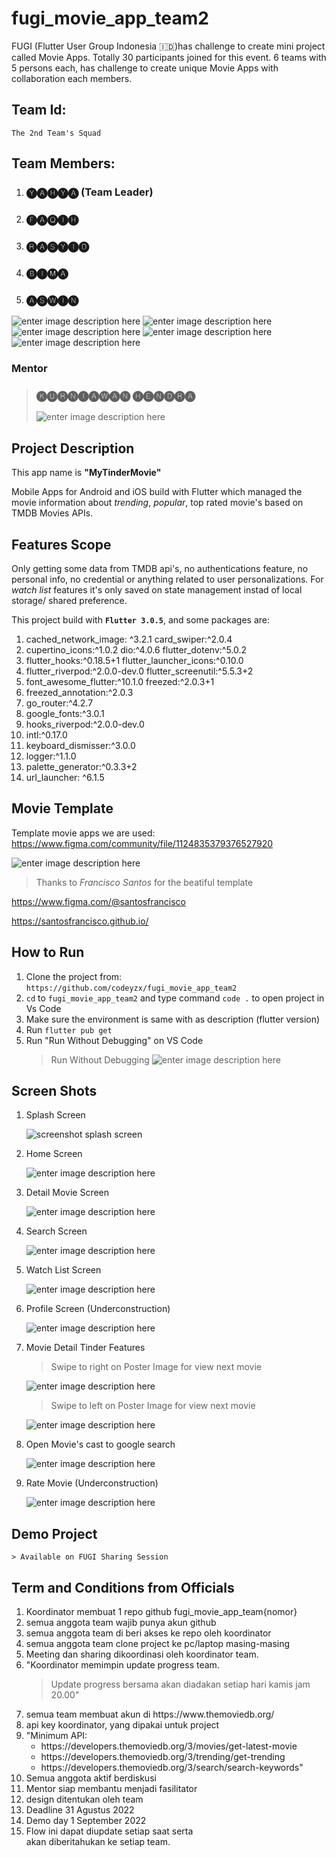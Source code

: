 # fugi_movie_app_team2

FUGI (Flutter User Group Indonesia 🇮🇩)has challenge to create mini project called Movie Apps. Totally 30 participants joined for this event. 6 teams with 5 persons each, has challenge to create unique Movie Apps with collaboration each members.

## Team Id:

    The 2nd Team's Squad

## Team Members:

1.  ### 🅨🅐🅗🅨🅐 (Team Leader)
2.  ### 🅕🅐🅠🅘🅗
3.  ### 🅡🅐🅢🅨🅘🅓
4.  ### 🅑🅘🅜🅐
5.  ### 🅐🅢🅦🅘🅝

![enter image description here](https://res.cloudinary.com/flutter-user-group-indonesia/image/upload/v1661982934/thumbnail_avatar_yahya_ba97449861.png)
![enter image description here](https://res.cloudinary.com/flutter-user-group-indonesia/image/upload/v1661982935/thumbnail_avatar_faqih_8dec02c5e0.png)
![enter image description here](https://res.cloudinary.com/flutter-user-group-indonesia/image/upload/v1661982935/thumbnail_avatar_rasyid_e6d8e74590.png)
![enter image description here](https://res.cloudinary.com/flutter-user-group-indonesia/image/upload/v1661982935/thumbnail_avatar_bima_b0f62bd854.png)
![enter image description here](https://res.cloudinary.com/flutter-user-group-indonesia/image/upload/v1661982934/thumbnail_avatar_aswin_8ce4d25797.png)

### Mentor

> ### 🅚🅤🅡🅝🅘🅐🅦🅐🅝 🅗🅔🅝🅓🅡🅐
>
> ![enter image description here](https://res.cloudinary.com/flutter-user-group-indonesia/image/upload/v1661658941/thumbnail_anonymus_ec9258a6cd.png)

## Project Description

<p> This app name is <b>"MyTinderMovie"</b></p>

Mobile Apps for Android and iOS build with Flutter which managed the movie information about _trending_, _popular_, top rated movie's based on TMDB Movies APIs.

## Features Scope

Only getting some data from TMDB api's, no authentications feature, no personal info, no credential or anything related to user personalizations. For _watch list_ features it's only saved on state management instad of local storage/ shared preference.

This project build with **`Flutter 3.0.5`**, and some packages are:

1.  cached_network_image: ^3.2.1 card_swiper:^2.0.4
2.  cupertino_icons:^1.0.2 dio:^4.0.6 flutter_dotenv:^5.0.2
3.  flutter_hooks:^0.18.5+1 flutter_launcher_icons:^0.10.0
4.  flutter_riverpod:^2.0.0-dev.0 flutter_screenutil:^5.5.3+2
5.  font_awesome_flutter:^10.1.0 freezed:^2.0.3+1
6.  freezed_annotation:^2.0.3
7.  go_router:^4.2.7
8.  google_fonts:^3.0.1
9.  hooks_riverpod:^2.0.0-dev.0
10. intl:^0.17.0
11. keyboard_dismisser:^3.0.0
12. logger:^1.1.0
13. palette_generator:^0.3.3+2
14. url_launcher: ^6.1.5

## Movie Template

Template movie apps we are used: https://www.figma.com/community/file/1124835379376527920

![enter image description here](https://res.cloudinary.com/flutter-user-group-indonesia/image/upload/v1661660709/template_movie_apps_6bb7833a77.png?updated_at=2022-08-28T04:25:19.240Z)

> Thanks to _Francisco Santos_ for the beatiful template

https://www.figma.com/@santosfrancisco

https://santosfrancisco.github.io/

## How to Run

1.  Clone the project from: `https://github.com/codeyzx/fugi_movie_app_team2`
2.  `cd` to `fugi_movie_app_team2` and type command `code .` to open project in Vs Code
3.  Make sure the environment is same with as description (flutter version)
4.  Run `flutter pub get`
5.  Run "Run Without Debugging" on VS Code
    > Run Without Debugging
    > ![enter image description here](https://res.cloudinary.com/flutter-user-group-indonesia/image/upload/v1661745394/thumbnail_run_without_debuggin_b2eae2ae86.png)

## Screen Shots

1.  Splash Screen

    ![screenshot splash screen](https://res.cloudinary.com/flutter-user-group-indonesia/image/upload/v1661981684/small_splash_screen_13793f2d92.png)

2.  Home Screen

    ![enter image description here](https://res.cloudinary.com/flutter-user-group-indonesia/image/upload/v1661981687/small_home_8827494db7.png)

3.  Detail Movie Screen

    ![enter image description here](https://res.cloudinary.com/flutter-user-group-indonesia/image/upload/v1661981698/small_movie_detail_86e79aa60a.png)

4.  Search Screen

    ![enter image description here](https://res.cloudinary.com/flutter-user-group-indonesia/image/upload/v1661981685/small_search_08c76fe752.png)

5.  Watch List Screen

    ![enter image description here](https://res.cloudinary.com/flutter-user-group-indonesia/image/upload/v1661981694/small_watch_list_2b26767b57.png)

6.  Profile Screen (Underconstruction)

    ![enter image description here](https://res.cloudinary.com/flutter-user-group-indonesia/image/upload/v1661981692/small_profile_55bb32fdb4.png)

7.  Movie Detail Tinder Features

    > Swipe to right on Poster Image for view next movie

    ![enter image description here](https://res.cloudinary.com/flutter-user-group-indonesia/image/upload/v1661981691/small_movie_detail_tinder_right_eb873cbedd.png)

    > Swipe to left on Poster Image for view next movie

    ![enter image description here](https://res.cloudinary.com/flutter-user-group-indonesia/image/upload/v1661981691/small_movie_detail_tinder_left_cc05de23a9.png)

8.  Open Movie's cast to google search

    ![enter image description here](https://res.cloudinary.com/flutter-user-group-indonesia/image/upload/v1661982458/small_open_cast_ae275adc00.png)

9.  Rate Movie (Underconstruction)

    ![enter image description here](https://res.cloudinary.com/flutter-user-group-indonesia/image/upload/v1661982599/small_rate_underconstruction_8c8c369a00.png)

## Demo Project

    > Available on FUGI Sharing Session

## Term and Conditions from Officials

<ol>
<li>Koordinator membuat 1 repo github fugi_movie_app_team{nomor}</li>
<li>semua anggota team wajib punya akun github
<li>semua anggota team di beri akses ke repo oleh koordinator</li>
<li>semua anggota team clone project ke pc/laptop masing-masing
<li>Meeting dan sharing dikoordinasi oleh koordinator team.
<li>"Koordinator memimpin update progress team.

> Update progress bersama akan diadakan setiap hari kamis jam 20.00"

<li> semua team membuat akun di https://www.themoviedb.org/
<li> api key koordinator, yang dipakai untuk project
<li> "Minimum API:<ul>
<li> https://developers.themoviedb.org/3/movies/get-latest-movie</li>
<li>https://developers.themoviedb.org/3/trending/get-trending</li>
<li>https://developers.themoviedb.org/3/search/search-keywords"</li>
</ul>
<li>Semua anggota aktif berdiskusi</li>
<li>Mentor siap membantu menjadi fasilitator</li>
<li>design ditentukan oleh team</li>
<li>Deadline 31 Agustus 2022</li>
<li>Demo day 1 September 2022</li>
<li>Flow ini dapat diupdate setiap saat serta </li>akan diberitahukan ke setiap team.
</ol
